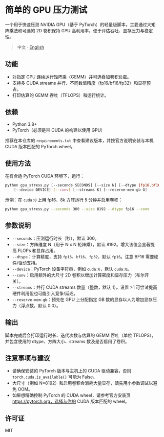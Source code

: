 
# 简单的 GPU 压力测试

一个用于快速压测 NVIDIA GPU（基于 PyTorch）的轻量级脚本，主要通过大矩阵乘法和可选的 2D 卷积保持 GPU 高利用率，便于评估吞吐、显存压力与稳定性。

> 中文 · [English](README.md)

## 功能
- 对指定 GPU 连续运行矩阵乘（GEMM）并可选叠加卷积负载。
- 支持多 CUDA streams 并行、不同数值精度（fp16/bf16/fp32）和显存预占。
- 打印估算的 GEMM 吞吐（TFLOPS）和运行统计。

## 依赖
- Python 3.8+
- PyTorch（必须是带 CUDA 的构建以使用 GPU）

推荐在本仓库的 `requirements.txt` 中查看建议版本，并按官方说明安装与本机 CUDA 版本匹配的 PyTorch wheel。

## 使用方法
在有合适 PyTorch CUDA 环境下，运行：

```bash
python gpu_stress.py [--seconds SECONDS] [--size N] [--dtype {fp16,bf16,fp32}] \\
    [--device DEVICE] [--conv] [--streams K] [--reserve-mem-gb G]
```

示例：在 `cuda:0` 上用 fp16、8k 方阵运行 5 分钟并启用卷积：

```bash
python gpu_stress.py --seconds 300 --size 8192 --dtype fp16 --conv
```

## 参数说明
- `--seconds`：压测运行时长（秒），默认 300。
- `--size`：方阵维度 N（用于 N x N 矩阵乘），默认 8192。增大该值会显著提高 FLOPs 和显存占用。
- `--dtype`：计算精度，支持 `fp16`、`bf16`、`fp32`，默认 `fp16`。注意 BF16 需要硬件/驱动支持。
- `--device`：PyTorch 设备字符串，例如 `cuda:0`，默认 `cuda:0`。
- `--conv`：启用额外的大尺寸 2D 卷积以增加计算密度和显存压力（布尔开关）。
- `--streams`：并行 CUDA streams 数量（整数，默认 1）。设置 >1 可尝试提高硬件利用但也可能引入竞争/延迟。
- `--reserve-mem-gb`：预先在 GPU 上分配指定 GB 数的显存以人为增加显存压力（浮点数，默认 0.0）。

## 输出
脚本完成后会打印运行时长、迭代次数与估算的 GEMM 吞吐（单位 TFLOPS），并包含使用的 dtype、方阵大小、streams 数及是否启用了卷积。

## 注意事项与建议
- 请确保安装的 PyTorch 版本与主机上的 CUDA 驱动兼容，否则 `torch.cuda.is_available()` 可能为 False。
- 大尺寸（例如 N=8192）和启用卷积会消耗大量显存，请先用小参数调试以避免 OOM。
- 如果想精确控制 PyTorch 的 CUDA wheel，请参考官方安装页 https://pytorch.org，选择与你的 CUDA 版本匹配的 wheel。

## 许可证
MIT

